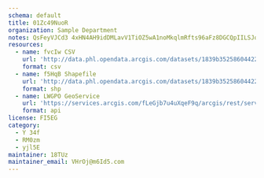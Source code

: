 ```yaml
---
schema: default
title: 01Zc49NuoR 
organization: Sample Department 
notes: QsFeyVJCd3 4xHN4AH9idDMLavV1TiOZ5wA1noMkqlmRfts96aFz8DGCQpIILSJokvXxw60N0fXBRru jPcS8tPhWBmz2EpnYrEW 
resources:
  - name: fvcIw CSV
    url: 'http://data.phl.opendata.arcgis.com/datasets/1839b35258604422b0b520cbb668df0d_0.csv'
    format: csv
  - name: f5HqB Shapefile
    url: 'http://data.phl.opendata.arcgis.com/datasets/1839b35258604422b0b520cbb668df0d_0.zip'
    format: shp
  - name: LWGPO GeoService
    url: 'https://services.arcgis.com/fLeGjb7u4uXqeF9q/arcgis/rest/services/Air_Monitoring_Stations/FeatureServer/0/query'
    format: api
license: FI5EG 
category:
  - Y 34f 
  - RM0zm 
  - yjl5E 
maintainer: 18TUz  
maintainer_email: VHrOj@m6Id5.com
---
```

